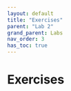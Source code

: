 ```yaml
---
layout: default
title: "Exercises"
parent: "Lab 2"
grand_parent: Labs
nav_order: 3
has_toc: true
---
```


# Exercises
